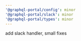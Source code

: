 ```yaml
---
'@graphql-portal/config': minor
'@graphql-portal/slack': minor
'@graphql-portal/types': minor
---
```


add slack handler, small fixes
